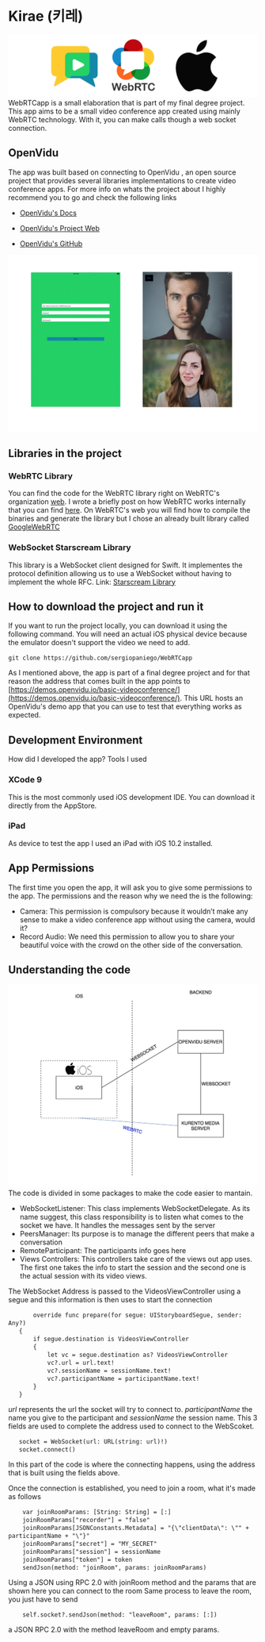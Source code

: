 # Kirae (키레)
![Technologies](GitHubImages/technologies.png)
WebRTCapp is a small elaboration that is part of my final degree project. This app aims to be a small video conference app created using mainly WebRTC technology. 
With it, you can make calls though a web socket connection. 
## OpenVidu
The app was built based on connecting to OpenVidu , an open source project that provides 
several libraries implementations to create video conference apps. For more info on whats the project about
I highly recommend you to go and check the following links

- [OpenVidu's Docs](http://openvidu.io/docs/home/)

- [OpenVidu's Project Web](http://openvidu.io/)

- [OpenVidu's GitHub](https://github.com/OpenVidu)

![WebRTCApp](GitHubImages/WebRTCExampleAppMixed.jpg)

## Libraries in the project
### WebRTC Library
You can find the code for the WebRTC library right on WebRTC's organization [web](https://webrtc.org/native-code/android/). I wrote a briefly post on how WebRTC works internally that you can find 
[here](https://medium.com/@SergioPaniego/how-webrtc-works-internally-b4cf678c7587). 
On WebRTC's web you will find how to compile the binaries and generate the library but I chose an already built library called [GoogleWebRTC](https://cocoapods.org/pods/GoogleWebRTC)

### WebSocket Starscream Library
This library is a WebSocket client designed for Swift. It implementes the protocol definition allowing us to use a WebSocket without having to implement the whole RFC.
Link: [Starscream Library](https://github.com/daltoniam/Starscream)

## How to download the project and run it
If you want to run the project locally, you can download it using the following command. You will need an actual iOS physical device because the emulator doesn't support the video we need to add.
   ```
   git clone https://github.com/sergiopaniego/WebRTCapp
   ```
   
As I mentioned above, the app is part of a final degree project and for that 
reason the address that comes built in the app points to [https://demos.openvidu.io/basic-videoconference/](https://demos.openvidu.io/basic-videoconference/). This URL hosts an OpenVidu's demo app that you can use to test that 
everything works as expected.

## Development Environment
 How did I developed the app? Tools I used 
### XCode 9
This is the most commonly used iOS development IDE. You can download it directly from the AppStore.
### iPad
As device to test the app I used an iPad with iOS 10.2 installed.
## App Permissions
The first time you open the app, it will ask you to give some permissions to the app. The permissions and the reason why we need the is the following:
-	Camera: This permission is compulsory because it wouldn’t make any sense to make a video conference app without using the camera, would it?
-	Record Audio: We need this permission to allow you to share your beautiful voice with the crowd on the other side of the conversation.

## Understanding the code
![Scheme](GitHubImages/scheme.png)
The code is divided in some packages to make the code easier to mantain.
 - WebSocketListener: This class implements WebSocketDelegate. As its name suggest, this class responsibility is to listen what comes to the socket we have.
 It handles the messages sent by the server
 - PeersManager: Its purpose is to manage the different peers that make a conversation
 - RemoteParticipant: The participants info goes here
 - Views Controllers: This controllers take care of the views out app uses. The first one takes the info to start the session and the second one is the actual session with its video views.
 
 The WebSocket Address is passed to the VideosViewController using a segue and this information is then uses to start the connection
 
 ```
        override func prepare(for segue: UIStoryboardSegue, sender: Any?)
    {
        if segue.destination is VideosViewController
        {
            let vc = segue.destination as? VideosViewController
            vc?.url = url.text!
            vc?.sessionName = sessionName.text!
            vc?.participantName = participantName.text!
        }
    }
```
            
 
 *url* represents the url the socket will try to connect to.
 *participantName* the name you give to the participant and 
 *sessionName* the session name. This 3 fields are used to complete the address used to connect to the WebScoket.
 
 ```
    socket = WebSocket(url: URL(string: url)!)
    socket.connect()
 ```
 
In this part of the code is where the connecting happens, using the address that is built using the fields above. 

Once the connection is established, you need to join a room, what it's made as follows
```
    var joinRoomParams: [String: String] = [:]
    joinRoomParams["recorder"] = "false"
    joinRoomParams[JSONConstants.Metadata] = "{\"clientData\": \"" + participantName + "\"}"
    joinRoomParams["secret"] = "MY_SECRET"
    joinRoomParams["session"] = sessionName
    joinRoomParams["token"] = token
    sendJson(method: "joinRoom", params: joinRoomParams)
```
Using a JSON using RPC 2.0 with joinRoom method and the params that are shown here you can connect to the room
Same process to leave the room, you just have to send 
```
    self.socket?.sendJson(method: "leaveRoom", params: [:])
```
a JSON RPC 2.0 with the method leaveRoom and empty params.
